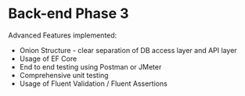 # Back-end Phase 3

Advanced Features implemented:
- Onion Structure - clear separation of DB access layer and API layer
- Usage of EF Core
- End to end testing using Postman or JMeter
- Comprehensive unit testing
- Usage of Fluent Validation / Fluent Assertions
